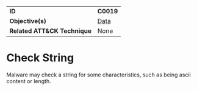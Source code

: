 |||
|---|---|
|**ID**|**C0019**|
|**Objective(s)**|[Data](../data)|
|**Related ATT&CK Technique**|None|


Check String
============
Malware may check a string for some characteristics, such as being ascii content or length.
